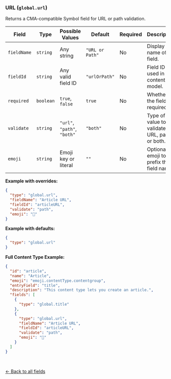 ### URL (`global.url`)
Returns a CMA-compatible Symbol field for URL or path validation.

| Field        | Type      | Possible Values          | Default           | Required | Description                                                                 |
|--------------|-----------|--------------------------|-------------------|----------|-----------------------------------------------------------------------------|
| `fieldName`  | `string`  | Any string               | `"URL or Path"`   | No       | Display name of the field.                                                  |
| `fieldId`    | `string`  | Any valid field ID       | `"urlOrPath"`     | No       | Field ID used in the content model.                                         |
| `required`   | `boolean` | `true`, `false`          | `true`            | No       | Whether the field is required.                                              |
| `validate`   | `string`  | `"url"`, `"path"`, `"both"` | `"both"`       | No       | Type of value to validate—URL, path, or both.                              |
| `emoji`      | `string`  | Emoji key or literal     | `""`              | No       | Optional emoji to prefix the field name.                                    |

**Example with overrides:**

```json
{
  "type": "global.url",
  "fieldName": "Article URL",
  "fieldId": "articleURL",
  "validate": "path",
  "emoji": "🔗"
}
```

**Example with defaults:**
```json
{
  "type": "global.url"
}
```

**Full Content Type Example:**
```json
{
  "id": "article",
  "name": "Article",
  "emoji": "emoji.contentType.contentgroup",
  "entryField": "title",
  "description": "This content type lets you create an article.",
  "fields": [
    {
      "type": "global.title"
    },
    {
      "type": "global.url",
      "fieldName": "Article URL",
      "fieldId": "articleURL",
      "validate": "path",
      "emoji": "🔗"
    }
  ]
}
```

<br>

[<- Back to all fields](./README.md)
